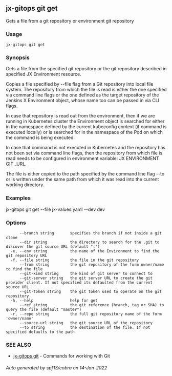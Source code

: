 ## jx-gitops git get

Gets a file from a git repository or environment git repository

### Usage

```
jx-gitops git get
```

### Synopsis

Gets a file from the specified git repository or the git repository described in specified JX Environment resource. 

Copies a file specified by --file flag from a Git repository into local file system. The repository from which the file is read is either the one specified via command line flags or the one defined as the target repository of the Jenkins X Environment object, whose name too can be passed in via CLI flags. 

In case that repository is read out from the environment, then if we are running in Kubernetes cluster the Environment object is searched for either in the namespace defined by the current kubeconfig context (if command is executed locally) or is searched for in the namespace of the Pod on which the command is being executed. 

In case that command is not executed in Kubernetes and the repository has not been set via command line flags, then the repository from which file is read needs to be configured in environment variable: JX ENVIRONMENT GIT _URL. 

The file is either copied to the path specified by the command line flag --to or is written under the same path from which it was read into the current working directory.

### Examples

  jx-gitops git get --file jx-values.yaml --dev dev

### Options

```
      --branch string       specifies the branch if not inside a git clone
      --dir string          the directory to search for the .git to discover the git source URL (default ".")
  -e, --env string          the name of the Environment to find the git repository URL
  -f, --file string         the file in the git repository
      --from string         the git repository of the form owner/name to find the file
      --git-kind string     the kind of git server to connect to
      --git-server string   the git server URL to create the git provider client. If not specified its defaulted from the current source URL
      --git-token string    the git token used to operate on the git repository
  -h, --help                help for get
      --ref string          the git reference (branch, tag or SHA) to query the file (default "master")
  -r, --repo string         the full git repository name of the form 'owner/name'
      --source-url string   the git source URL of the repository
      --to string           the destination of the file. If not specified defaults to the path
```

### SEE ALSO

* [jx-gitops git](jx-gitops_git.md)	 - Commands for working with Git

###### Auto generated by spf13/cobra on 14-Jan-2022
